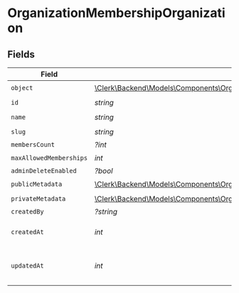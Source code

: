 # OrganizationMembershipOrganization


## Fields

| Field                                                                                                                                                              | Type                                                                                                                                                               | Required                                                                                                                                                           | Description                                                                                                                                                        |
| ------------------------------------------------------------------------------------------------------------------------------------------------------------------ | ------------------------------------------------------------------------------------------------------------------------------------------------------------------ | ------------------------------------------------------------------------------------------------------------------------------------------------------------------ | ------------------------------------------------------------------------------------------------------------------------------------------------------------------ |
| `object`                                                                                                                                                           | [\Clerk\Backend\Models\Components\OrganizationMembershipOrganizationObject](../../Models/Components/OrganizationMembershipOrganizationObject.md)                   | :heavy_check_mark:                                                                                                                                                 | N/A                                                                                                                                                                |
| `id`                                                                                                                                                               | *string*                                                                                                                                                           | :heavy_check_mark:                                                                                                                                                 | N/A                                                                                                                                                                |
| `name`                                                                                                                                                             | *string*                                                                                                                                                           | :heavy_check_mark:                                                                                                                                                 | N/A                                                                                                                                                                |
| `slug`                                                                                                                                                             | *string*                                                                                                                                                           | :heavy_check_mark:                                                                                                                                                 | N/A                                                                                                                                                                |
| `membersCount`                                                                                                                                                     | *?int*                                                                                                                                                             | :heavy_minus_sign:                                                                                                                                                 | N/A                                                                                                                                                                |
| `maxAllowedMemberships`                                                                                                                                            | *int*                                                                                                                                                              | :heavy_check_mark:                                                                                                                                                 | N/A                                                                                                                                                                |
| `adminDeleteEnabled`                                                                                                                                               | *?bool*                                                                                                                                                            | :heavy_minus_sign:                                                                                                                                                 | N/A                                                                                                                                                                |
| `publicMetadata`                                                                                                                                                   | [\Clerk\Backend\Models\Components\OrganizationMembershipOrganizationPublicMetadata](../../Models/Components/OrganizationMembershipOrganizationPublicMetadata.md)   | :heavy_check_mark:                                                                                                                                                 | N/A                                                                                                                                                                |
| `privateMetadata`                                                                                                                                                  | [\Clerk\Backend\Models\Components\OrganizationMembershipOrganizationPrivateMetadata](../../Models/Components/OrganizationMembershipOrganizationPrivateMetadata.md) | :heavy_check_mark:                                                                                                                                                 | N/A                                                                                                                                                                |
| `createdBy`                                                                                                                                                        | *?string*                                                                                                                                                          | :heavy_minus_sign:                                                                                                                                                 | N/A                                                                                                                                                                |
| `createdAt`                                                                                                                                                        | *int*                                                                                                                                                              | :heavy_check_mark:                                                                                                                                                 | Unix timestamp of creation.<br/>                                                                                                                                   |
| `updatedAt`                                                                                                                                                        | *int*                                                                                                                                                              | :heavy_check_mark:                                                                                                                                                 | Unix timestamp of last update.<br/>                                                                                                                                |